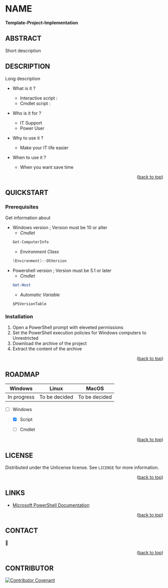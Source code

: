 <!-- Back to top link -->
<a name="readme-top"></a>

<!-- NAME -->
# NAME
**Template-Project-Implementation** 

<!-- ABSTRACT -->
## ABSTRACT 
Short description

<!-- ABOUT THE PROJECT -->
## DESCRIPTION
Long description

* What is it ?
    - Interactive script : 
    - Cmdlet script :
    
* Who is it for ?
    - IT Support
    - Power User
    
 * Why to use it ? 
    - Make your IT life easier
    
 * When to use it ?
    - When you want save time
    
 <p align="right">(<a href="#readme-top">back to top</a>)</p>
 
<!-- Getting Started -->
## QUICKSTART

### Prerequisites
Get information about
* Windows version ; Version must be 10 or alter
    * _Cmdlet_
    ```powershell
    Get-ComputerInfo
    ```
    * _Environment Class_
    ```powershell
    [Environment]::OSVersion
    ```
* Powershell version ; Version must be 5.1 or later
    * _Cmdlet_
    ```powershell
    Get-Host
    ```
    * _Automatic Variable_
    ```powershll
    $PSVersionTable
    ```
### Installation

1. Open a PowerShell prompt with eleveted permissions
2. Set the PowerShell execution policies for Windows computers to Unrestricted
3. Download the archive of the project
4. Extract the content of the archive


 <p align="right">(<a href="#readme-top">back to top</a>)</p>

<!-- ROADMAP -->
## ROADMAP

| Windows | Linux | MacOS|
| :----: | :---: | :--: |
| In progress | To be decided | To be decided |

- [ ] Windows
    - [x] Script
    - [ ] Cmdlet
   

<p align="right">(<a href="#readme-top">back to top</a>)</p>


<!-- LICENSE -->
## LICENSE

Distributed under the  Unlicense license. See `LICENSE` for more information.

<p align="right">(<a href="#readme-top">back to top</a>)</p>

<!-- ACKNOWLEDGMENTS -->
## LINKS
* [Microsoft PowerShell Documentation](https://learn.microsoft.com/en-us/powershell/)
 
<p align="right">(<a href="#readme-top">back to top</a>)</p>
 

<!-- CONTACT -->
## CONTACT

:e-mail: 

<p align="right">(<a href="#readme-top">back to top</a>)</p>

<!-- CONTRIBUTOR -->
## CONTRIBUTOR
[![Contributor Covenant](https://img.shields.io/badge/Contributor%20Covenant-2.1-4baaaa.svg)](code_of_conduct.md)
